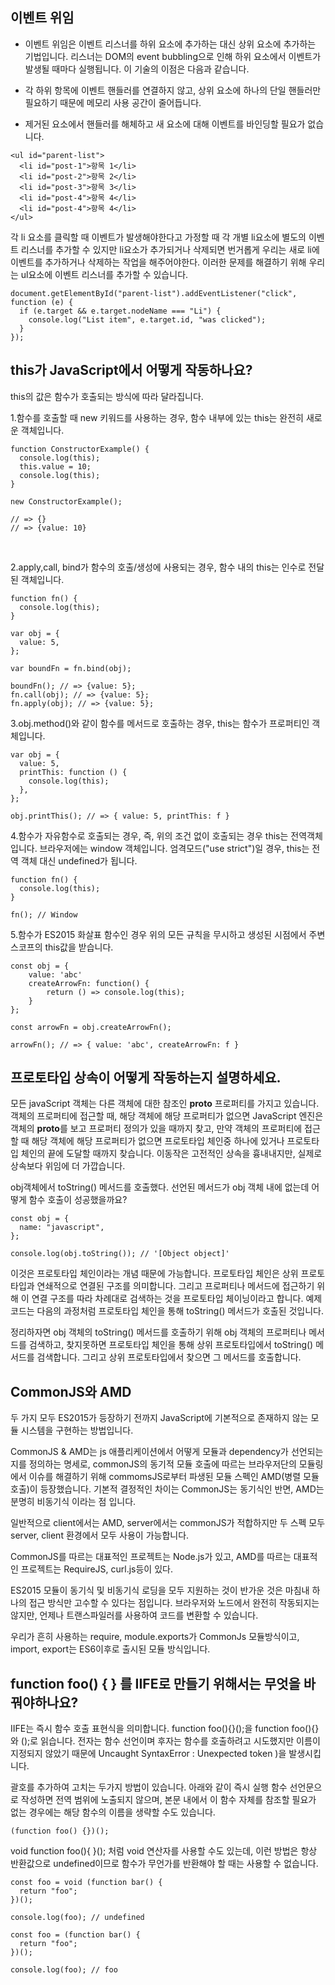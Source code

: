 ## 이벤트 위임

- 이벤트 위임은 이벤트 리스너를 하위 요소에 추가하는 대신 상위 요소에 추가하는 기법입니다. 리스너는 DOM의 event bubbling으로 인해 하위 요소에서 이벤트가 발생될 때마다 실행됩니다. 이 기술의 이점은 다음과 같습니다.

- 각 하위 항목에 이벤트 핸들러를 연결하지 않고, 상위 요소에 하나의 단일 핸들러만 필요하기 때문에 메모리 사용 공간이 줄어듭니다.
- 제거된 요소에서 핸들러를 해체하고 새 요소에 대해 이벤트를 바인딩할 필요가 없습니다.

```tsx
<ul id="parent-list">
  <li id="post-1">항목 1</li>
  <li id="post-2">항목 2</li>
  <li id="post-3">항목 3</li>
  <li id="post-4">항목 4</li>
  <li id="post-4">항목 4</li>
</ul>
```

각 li 요소를 클릭할 때 이벤트가 발생해야한다고 가정할 때 각 개별 li요소에 별도의 이벤트 리스너를 추가할 수 있지만 li요소가 추가되거나 삭제되면 번거롭게 우리는 새로 li에 이벤트를 추가하거나 삭제하는 작업을 해주어야한다. 이러한 문제를 해결하기 위해 우리는 ul요소에 이벤트 리스너를 추가할 수 있습니다.

```tsx
document.getElementById("parent-list").addEventListener("click", function (e) {
  if (e.target && e.target.nodeName === "Li") {
    console.log("List item", e.target.id, "was clicked");
  }
});
```

## this가 JavaScript에서 어떻게 작동하나요?

this의 값은 함수가 호출되는 방식에 따라 달라집니다.

1.함수를 호출할 때 new 키워드를 사용하는 경우, 함수 내부에 있는 this는 완전히 새로운 객체입니다.

```tsx
function ConstructorExample() {
  console.log(this);
  this.value = 10;
  console.log(this);
}

new ConstructorExample();

// => {}
// => {value: 10}
```

</br>

2.apply,call, bind가 함수의 호출/생성에 사용되는 경우, 함수 내의 this는 인수로 전달된 객체입니다.

```tsx
function fn() {
  console.log(this);
}

var obj = {
  value: 5,
};

var boundFn = fn.bind(obj);

boundFn(); // => {value: 5};
fn.call(obj); // => {value: 5};
fn.apply(obj); // => {value: 5};
```

3.obj.method()와 같이 함수를 메서드로 호출하는 경우, this는 함수가 프로퍼티인 객체입니다.

```tsx
var obj = {
  value: 5,
  printThis: function () {
    console.log(this);
  },
};

obj.printThis(); // => { value: 5, printThis: f }
```

4.함수가 자유함수로 호출되는 경우, 즉, 위의 조건 없이 호출되는 경우 this는 전역객체입니다. 브라우저에는 window 객체입니다. 엄격모드("use strict")일 경우, this는 전역 객체 대신 undefined가 됩니다.

```tsx
function fn() {
  console.log(this);
}

fn(); // Window
```

5.함수가 ES2015 화살표 함수인 경우 위의 모든 규칙을 무시하고 생성된 시점에서 주변 스코프의 this값을 받습니다.

```tsx
const obj = {
    value: 'abc'
    createArrowFn: function() {
        return () => console.log(this);
    }
};

const arrowFn = obj.createArrowFn();

arrowFn(); // => { value: 'abc', createArrowFn: f }
```

## 프로토타입 상속이 어떻게 작동하는지 설명하세요.

모든 javaScript 객체는 다른 객체에 대한 참조인 **proto** 프로퍼티를 가지고 있습니다. 객체의 프로퍼티에 접근할 때, 해당 객체에 해당 프로퍼티가 없으면 JavaScript 엔진은 객체의 **proto**를 보고 프로퍼티 정의가 있을 때까지 찾고, 만약 객체의 프로퍼티에 접근할 때 해당 객체에 해당 프로퍼티가 없으면 프로토타입 체인중 하나에 있거나 프로토타입 체인의 끝에 도달할 때까지 찾습니다. 이동작은 고전적인 상속을 흉내내지만, 실제로 상속보다 위임에 더 가깝습니다.

obj객체에서 toString() 메서드를 호출했다. 선언된 메서드가 obj 객체 내에 없는데 어떻게 함수 호출이 성공했을까요?

```tsx
const obj = {
  name: "javascript",
};

console.log(obj.toString()); // '[Object object]'
```

이것은 프로토타입 체인이라는 개념 때문에 가능합니다. 프로토타입 체인은 상위 프로토타입과 연쇄적으로 연결된 구조를 의미합니다. 그리고 프로퍼티나 메서드에 접근하기 위해 이 연결 구조를 따라 차례대로 검색하는 것을 프로토타입 체이닝이라고 합니다. 예제 코드는 다음의 과정처럼 프로토타입 체인을 통해 toString() 메서드가 호출된 것입니다.

정리하자면 obj 객체의 toString() 메서드를 호출하기 위해 obj 객체의 프로퍼티나 메서드를 검색하고, 찾지못하면 프로토타입 체인을 통해 상위 프로토타입에서 toString() 메서드를 검색합니다. 그리고 상위 프로토타입에서 찾으면 그 메서드를 호출합니다.

## CommonJS와 AMD

두 가지 모두 ES2015가 등장하기 전까지 JavaScript에 기본적으로 존재하지 않는 모듈 시스템을 구현하는 방법입니다.

CommonJS & AMD는 js 애플리케이션에서 어떻게 모듈과 dependency가 선언되는지를 정의하는 명세로, commonJS의 동기적 모듈 호출에 따르는 브라우저단의 모듈링에서 이슈를 해결하기 위해 commomsJS로부터 파생된 모듈 스펙인 AMD(병렬 모듈 호출)이 등장했습니다. 기본적 결정적인 차이는 CommonJS는 동기식인 반면, AMD는 분명히 비동기식 이라는 점 입니다.

일반적으로 client에서는 AMD, server에서는 commonJS가 적합하지만 두 스펙 모두 server, client 환경에서 모두 사용이 가능합니다.

CommonJS를 따르는 대표적인 프로젝트는 Node.js가 있고, AMD를 따르는 대표적인 프로젝트는 RequireJS, curl.js등이 있다.

ES2015 모듈이 동기식 및 비동기식 로딩을 모두 지원하는 것이 반가운 것은 마침내 하나의 접근 방식만 고수할 수 있다는 점입니다. 브라우저와 노드에서 완전히 작동되지는 않지만, 언제나 트랜스파일러를 사용하여 코드를 변환할 수 있습니다.

우리가 흔히 사용하는 require, module.exports가 CommonJs 모듈방식이고, import, export는 ES6이후로 출시된 모듈 방식입니다.

## function foo() { } 를 IIFE로 만들기 위해서는 무엇을 바꿔야하나요?

IIFE는 즉시 함수 호출 표현식을 의미합니다. function foo(){}();을 function foo(){}와 ();로 읽습니다. 전자는 함수 선언이며 후자는 함수를 호출하려고 시도했지만 이름이 지정되지 않았기 때문에 Uncaught SyntaxError : Unexpected token )을 발생시킵니다.

괄호를 추가하여 고치는 두가지 방법이 있습니다. 아래와 같이 즉시 실행 함수 선언문으로 작성하면 전역 범위에 노출되지 않으며, 본문 내에서 이 함수 자체를 참조할 필요가 없는 경우에는 해당 함수의 이름을 생략할 수도 있습니다.

```tsx
(function foo() {})();
```

void function foo(){ }(); 처럼 void 연산자를 사용할 수도 있는데, 이런 방법은 항상 반환값으로 undefined이므로 함수가 무언가를 반환해야 할 때는 사용할 수 없습니다.

```tsx
const foo = void (function bar() {
  return "foo";
})();

console.log(foo); // undefined

const foo = (function bar() {
  return "foo";
})();

console.log(foo); // foo
```
